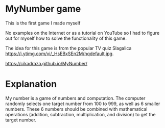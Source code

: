 # MyNumber game
This is the first game I made myself

No examples on the Internet or as a tutorial on YouTube so I had to figure out for myself how to solve the functionality of this game.

The idea for this game is from the popular TV quiz Slagalica https://i.ytimg.com/vi/_HsEBxSEn2M/hqdefault.jpg.

https://cikadraza.github.io/MyNumber/

# Explanation
  My number is a game of numbers and computation.
   The computer randomly selects one target number from 100 to 999, as well as 6 smaller numbers. These 6 numbers should be combined with mathematical operations (addition, subtraction, multiplication, and division) to get the target number.
